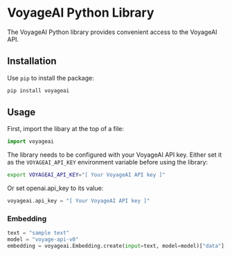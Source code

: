 # VoyageAI Python Library
The VoyageAI Python library provides convenient access to the VoyageAI API.

## Installation
Use `pip` to install the package:
```bash
pip install voyageai
```

## Usage
First, import the libary at the top of a file:
```python
import voyageai
```
The library needs to be configured with your VoyageAI API key. Either set it as the `VOYAGEAI_API_KEY` environment variable before using the library:
```bash
export VOYAGEAI_API_KEY="[ Your VoyageAI API key ]"
```
Or set openai.api_key to its value:
```python
voyageai.api_key = "[ Your VoyageAI API key ]"
```

### Embedding
```python
text = "sample text"
model = "voyage-api-v0"
embedding = voyageai.Embedding.create(input=text, model=model)["data"][0]["embedding"]
```
